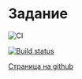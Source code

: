 # Задание 

![CI](https://github.com/satriks/ajh_test/actions/workflows/web.yml/badge.svg)

[![Build status](https://ci.appveyor.com/api/projects/status/enf1v1294t10x1eh?svg=true)](https://ci.appveyor.com/project/satriks/ajh_test)

<a href=https://satriks.github.io/ajh_test target=”_blank”>Страница на github</a>
